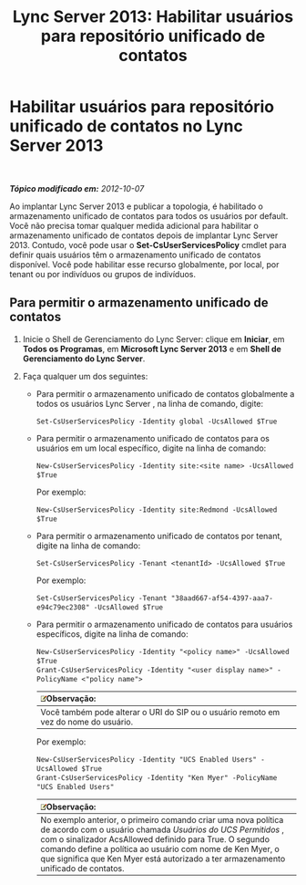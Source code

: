 ﻿---
title: 'Lync Server 2013: Habilitar usuários para repositório unificado de contatos'
TOCTitle: Habilitar usuários para repositório unificado de contatos
ms:assetid: 7b46a01f-beb5-4a33-adb0-35f0502b168d
ms:mtpsurl: https://technet.microsoft.com/pt-br/library/JJ205024(v=OCS.15)
ms:contentKeyID: 49307214
ms.date: 05/19/2016
mtps_version: v=OCS.15
ms.translationtype: HT
---

# Habilitar usuários para repositório unificado de contatos no Lync Server 2013

 

_**Tópico modificado em:** 2012-10-07_

Ao implantar Lync Server 2013 e publicar a topologia, é habilitado o armazenamento unificado de contatos para todos os usuários por default. Você não precisa tomar qualquer medida adicional para habilitar o armazenamento unificado de contatos depois de implantar Lync Server 2013. Contudo, você pode usar o **Set-CsUserServicesPolicy** cmdlet para definir quais usuários têm o armazenamento unificado de contatos disponível. Você pode habilitar esse recurso globalmente, por local, por tenant ou por indivíduos ou grupos de indivíduos.

## Para permitir o armazenamento unificado de contatos

1.  Inicie o Shell de Gerenciamento do Lync Server: clique em **Iniciar**, em **Todos os Programas**, em **Microsoft Lync Server 2013** e em **Shell de Gerenciamento do Lync Server**.

2.  Faça qualquer um dos seguintes:
    
      - Para permitir o armazenamento unificado de contatos globalmente a todos os usuários Lync Server , na linha de comando, digite:
        
            Set-CsUserServicesPolicy -Identity global -UcsAllowed $True
    
      - Para permitir o armazenamento unificado de contatos para os usuários em um local específico, digite na linha de comando:
        
            New-CsUserServicesPolicy -Identity site:<site name> -UcsAllowed $True
        
        Por exemplo:
        
            New-CsUserServicesPolicy -Identity site:Redmond -UcsAllowed $True
    
      - Para permitir o armazenamento unificado de contatos por tenant, digite na linha de comando:
        
            Set-CsUserServicesPolicy -Tenant <tenantId> -UcsAllowed $True
        
        Por exemplo:
        
            Set-CsUserServicesPolicy -Tenant "38aad667-af54-4397-aaa7-e94c79ec2308" -UcsAllowed $True
    
      - Para permitir o armazenamento unificado de contatos para usuários específicos, digite na linha de comando:
        
            New-CsUserServicesPolicy -Identity "<policy name>" -UcsAllowed $True
            Grant-CsUserServicesPolicy -Identity "<user display name>" -PolicyName <"policy name">
        
        <table>
        <thead>
        <tr class="header">
        <th><img src="images/Gg425756.note(OCS.15).gif" title="note" alt="note" />Observação:</th>
        </tr>
        </thead>
        <tbody>
        <tr class="odd">
        <td>Você também pode alterar o URI do SIP ou o usuário remoto em vez do nome do usuário.</td>
        </tr>
        </tbody>
        </table>
        
        Por exemplo:
        
            New-CsUserServicesPolicy -Identity "UCS Enabled Users" -UcsAllowed $True
            Grant-CsUserServicesPolicy -Identity "Ken Myer" -PolicyName "UCS Enabled Users"
        
        <table>
        <thead>
        <tr class="header">
        <th><img src="images/Gg425756.note(OCS.15).gif" title="note" alt="note" />Observação:</th>
        </tr>
        </thead>
        <tbody>
        <tr class="odd">
        <td>No exemplo anterior, o primeiro comando criar uma nova política de acordo com o usuário chamada <em>Usuários do UCS Permitidos</em> , com o sinalizador AcsAllowed definido para True. O segundo comando define a política ao usuário com nome de Ken Myer, o que significa que Ken Myer está autorizado a ter armazenamento unificado de contatos.</td>
        </tr>
        </tbody>
        </table>


